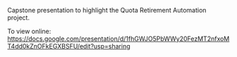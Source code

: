 Capstone presentation to highlight the Quota Retirement Automation project.

To view online: https://docs.google.com/presentation/d/1fhGWJO5PbWWy20FezMT2nfxoMT4dd0kZnOFkEGXBSFU/edit?usp=sharing
